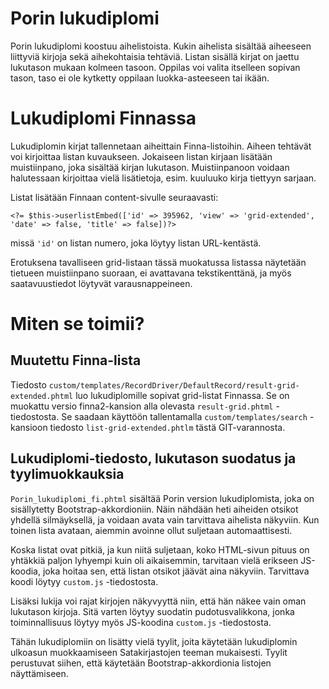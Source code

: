 # Porin lukudiplomi

Porin lukudiplomi koostuu aihelistoista. Kukin aihelista sisältää aiheeseen liittyviä kirjoja sekä aihekohtaisia tehtäviä. Listan sisällä kirjat on jaettu
lukutason mukaan kolmeen tasoon. Oppilas voi valita itselleen sopivan tason,
taso ei ole kytketty oppilaan luokka-asteeseen tai ikään.

# Lukudiplomi Finnassa

Lukudiplomin kirjat tallennetaan aiheittain Finna-listoihin. Aiheen tehtävät voi kirjoittaa listan kuvaukseen. Jokaiseen listan kirjaan lisätään muistiinpano, joka sisältää kirjan lukutason. Muistiinpanoon voidaan halutessaan kirjoittaa vielä lisätietoja, esim. kuuluuko kirja tiettyyn sarjaan.

Listat lisätään Finnaan content-sivulle seuraavasti:

`<?= $this->userlistEmbed(['id' => 395962, 'view' => 'grid-extended', 'date' => false, 'title' => false])?>`

missä `'id'` on listan numero, joka löytyy listan URL-kentästä.

Erotuksena tavalliseen grid-listaan tässä muokatussa listassa näytetään
tietueen muistiinpano suoraan, ei avattavana tekstikenttänä, ja myös
saatavuustiedot löytyvät varausnappeineen.

# Miten se toimii?

## Muutettu Finna-lista

Tiedosto `custom/templates/RecordDriver/DefaultRecord/result-grid-extended.phtml`
luo lukudiplomille sopivat grid-listat Finnassa. Se on muokattu versio
finna2-kansion alla olevasta `result-grid.phtml` -tiedostosta. Se saadaan
käyttöön tallentamalla `custom/templates/search` -kansioon tiedosto `list-grid-extended.phtlm` tästä GIT-varannosta.

## Lukudiplomi-tiedosto, lukutason suodatus ja tyylimuokkauksia

`Porin_lukudiplomi_fi.phtml` sisältää Porin version lukudiplomista, joka
on sisällytetty Bootstrap-akkordioniin. Näin nähdään heti aiheiden otsikot
yhdellä silmäyksellä, ja voidaan avata vain tarvittava aihelista
näkyviin. Kun toinen lista avataan, aiemmin avoinne ollut suljetaan
automaattisesti.

Koska listat ovat pitkiä, ja kun niitä suljetaan, koko HTML-sivun pituus
on yhtäkkiä paljon lyhyempi kuin oli aikaisemmin, tarvitaan vielä
erikseen JS-koodia, joka hoitaa sen, että listan otsikot jäävät aina
näkyviin. Tarvittava koodi löytyy `custom.js` -tiedostosta.

Lisäksi lukija voi rajat kirjojen näkyvyyttä niin, että hän näkee vain
oman lukutason kirjoja. Sitä varten löytyy suodatin pudotusvalikkona,
jonka toiminnallisuus löytyy myös JS-koodina `custom.js` -tiedostosta.

Tähän lukudiplomiin on lisätty vielä tyylit, joita käytetään lukudiplomin
ulkoasun muokkaamiseen Satakirjastojen teeman mukaisesti. Tyylit perustuvat
siihen, että käytetään Bootstrap-akkordionia listojen näyttämiseen.
